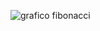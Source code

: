 ![grafico fibonacci](https://cloud.githubusercontent.com/assets/11683737/8261677/bf377e40-16a2-11e5-933f-3016be4cdd96.jpg)
